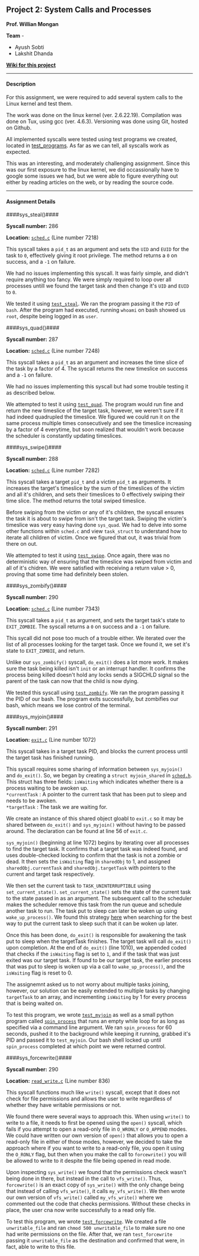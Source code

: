 ## Project 2: System Calls and Processes ##

**Prof. Willian Mongan**

**Team** - 
* Ayush Sobti  
* Lakshit Dhanda

[**Wiki for this project**](https://github.com/xbonez/CS-370/wiki/Project-2)

-----

#### Description ####

For this assignment, we were required to add several system calls to the
Linux kernel and test them.

The work was done on the linux kernel (ver. 2.6.22.19). 
Compilation was done on Tux, using gcc (ver. 4.6.3).
Versioning was done using Git, hosted on Github.

All implemented syscalls were tested using test programs we created, located
in [test_programs](https://github.com/xbonez/CS-370/tree/P2/test_programs). As far as we can tell, all syscalls work as expected.

This was an interesting, and moderately challenging assignment. Since this
was our first exposure to the linux kernel, we did occassionally have to
google some issues we had, but we were able to figure everything out either
by reading articles on the web, or by reading the source code.

-----

#### Assignment Details ####

####sys_steal()####

**Syscall number:** 286

**Location:**
[`sched.c`](https://github.com/xbonez/CS-370/blob/P2/linux-2.6.22.19-cs543/kernel/sched.c) (Line number 7218)

This syscall takes a `pid_t` as an argument and sets the `UID` and `EUID` for the
task to `0`, effectively giving it root privilege. The method returns a `0` on
success, and a `-1` on failure.

We had no issues implementing this syscall. It was fairly simple, and didn't
require anything too fancy. We were simply required to loop over all
processes untill we found the target task and then change it's `UID` and
`EUID` to `0`.

We tested it using
[`test_steal`](https://github.com/xbonez/CS-370/blob/P2/test_programs/test_steal.c).
We ran the program passing it the `PID` of `bash`. After the program had
executed, running `whoami` on bash showed us `root`, despite being logged in
as `user`.


####sys_quad()####

**Syscall number:** 287

**Location:**
[`sched.c`](https://github.com/xbonez/CS-370/blob/P2/linux-2.6.22.19-cs543/kernel/sched.c)
(Line number 7248)

This syscall takes a `pid_t` as an argument and increases the time slice of
the task by a factor of 4. The syscall returns the new timeslice on success
and a `-1` on failure.

We had no issues implementing this syscall but had some trouble testing it
as described below.

We attempted to test it using
[`test_quad`](https://github.com/xbonez/CS-370/blob/P2/test_programs/test_quad.c).
The program would run fine and return the new timeslice of the target task,
however, we weren't sure if it had indeed quadrupled the timeslice. We
figured we could run it on the same process multiple times consecutively and
see the timeslice increasing by a factor of 4 everytime, but soon realized
that wouldn't work because the scheduler is constantly updating timeslices.


####sys_swipe()####

**Syscall number:** 288

**Location:**
[`sched.c`](https://github.com/xbonez/CS-370/blob/P2/linux-2.6.22.19-cs543/kernel/sched.c)
(Line number 7282)

This syscall takes a target `pid_t` and a victim `pid_t` as arguments. It
increases the target's timeslice by the sum of the timeslices of the victim
and all it's children, and sets their timeslices to 0 effectively swiping
their time slice. The method returns the total swiped timeslice.

Before swiping from the victim or any of it's children, the syscall ensures
the task it is about to swipe from isn't the target task. Swiping the
victim's timeslice was very easy having done `sys_quad`. We had to delve
into some other functions within `sched.c` and view `task_struct` to
understand how to iterate all children of victim. Once we figured that out,
it was trivial from there on out.

We attempted to test it using
[`test_swipe`](https://github.com/xbonez/CS-370/blob/P2/test_programs/test_swipe.c).
Once again, there was no deterministic way of ensuring that the timeslice
was swiped from victim and all of it's chidren. We were satisfied with
receiving a return value > 0, proving that some time had definitely been
stolen.


####sys_zombify()####

**Syscall number:** 290

**Location:**
[`sched.c`](https://github.com/xbonez/CS-370/blob/P2/linux-2.6.22.19-cs543/kernel/sched.c)
(Line number 7343)

This syscall takes a `pid_t` as argument, and sets the target task's state
to `EXIT_ZOMBIE`. The syscall returns a `0` on success and a `-1` on
failure.

This sycall did not pose too much of a trouble either. We iterated over the
list of all processes looking for the target task. Once we found it, we set
it's state to `EXIT_ZOMBIE`, and return.

Unlike our `sys_zombify()` syscall, `do_exit()` does a lot more work. It
makes sure the task being killed isn't `init` or an interrupt handler. It
confirms the process being killed doesn't hold any locks sends a SIGCHLD
signal so the parent of the task can now that the child is now dying.

We tested this syscall using
[`test_zombify`](https://github.com/xbonez/CS-370/blob/P2/test_programs/test_zombify.c).
We ran the program passing it the PID of our bash. The program exits
successfully, but zombifies our bash, which means we lose control of the
terminal.


####sys_myjoin()####

**Syscall number:** 291

**Location:**
[`exit.c`](https://github.com/xbonez/CS-370/blob/P2/linux-2.6.22.19-cs543/kernel/exit.c)
(Line number 1072)

This syscall takes in a target task PID, and blocks the current process
until the target task has finished running.

This syscall requires some sharing of information between `sys_myjoin()` and
`do_exit()`. So, we began by creating a `struct myjoin_shared` in
[`sched.h`](https://github.com/xbonez/CS-370/blob/P2/linux-2.6.22.19-cs543/include/linux/sched.h).
This struct has three fields: 
`isWaiting` which indicates whether there is a process waiting to be awoken
up.  
`*currentTask` : A pointer to the current task that has been put to sleep
and needs to be awoken.  
`*targetTask` : The task we are waiting for.

We create an instance of this shared object gloabl to `exit.c` so it may be
shared between `do_exit()` and `sys_myjoin()` without having to be passed
around. The declaration can be found at line 56 of `exit.c`. 

`sys_myjoin()` (beginning at line 1072) begins by iterating over all
processes to find the target task. It confirms that a target task was indeed
found, and uses double-checked locking to confirm that the task is not a
zombie or dead. It then sets the `isWaiting` flag in `sharedObj` to 1, and
assigned `sharedObj.currentTask` and `sharedObj.targetTask` with pointers
to the current and target task respectively.

We then set the current task to `TASK_UNINTERRUPTIBLE` using
`set_current_state()`. `set_current_state()` sets the state of the current
task to the state passed in as an argument. The subsequent call to the
scheduler makes the scheduler remove this task from the run queue and
schedule another task to run. The task put to sleep can later be woken up
using `wake_up_process()`. We found this strategy
[here](http://www.linuxjournal.com/article/8144) when searching for the
best way to put the current task to sleep such that it can be woken up
later.

Once this has been done, `do_exit()` is responsible for awakening the task
put to sleep when the targetTask finishes. The target task will call
`do_exit()` upon completion. At the end of `do_exit()` (line 1010), we
appended coded that checks if the `isWaiting` flag is set to `1`, and if the
task that was just exited was our target task. If found to be our target
task, the earlier process that was put to sleep is woken up via a call to
`wake_up_process()`, and the `isWaiting` flag is reset to 0.

The assignemnt asked us to not worry about multiple tasks joining, however,
our solution can be easily extended to multiple tasks by changing
`targetTask` to an array, and incrementing `isWaiting` by 1 for every
process that is being waited on.


To test this program, we wrote
[`test_myjoin`](https://github.com/xbonez/CS-370/blob/P2/test_programs/test_myjoin.c)
as well as a small python program called
[`spin_process`](https://github.com/xbonez/CS-370/blob/P2/test_programs/spin_process.py)
that runs an empty while loop for as long as specified via a command line
argument. We ran `spin_process` for 60 seconds, pushed it to the background
while keeping it running, grabbed it's PID and passed it to `test_myjoin`.
Our bash shell locked up until `spin_process` completed at which point we
were returned control.


####sys_forcewrite()####

**Syscall number:** 290

**Location:**
[`read_write.c`](https://github.com/xbonez/CS-370/blob/P2/linux-2.6.22.19-cs543/fs/read_write.c)
(Line number 836)

This syscall functions much like `write()` syscall, except that it does not
check for file permissions and allows the user to write regardless of
whether they have writable permissions or not. 

We found there were several ways to approach this. When using `write()` to
write to a file, it needs to first be opened using the `open()` syscall,
which fails if you attempt to open a read-only file in `O_WRONLY` or
`O_APPEND` modes. We could have written our own version of `open()` that
allows you to open a read-only file in either of those modes, however, we
decided to take the approach where if you want to write to a read-only file,
you open it using the `O_RONLY` flag, but then when you make the call to
`forcewrite()` you will be allowed to write to it despite the file being
opened in read mode.

Upon inspecting `sys_write()` we found that the permissions check wasn't
being done in there, but instead in the call to `vfs_write()`. Thus,
`forcewrite()` is an exact copy of `sys_write()` with the only change being
that instead of calling `vfs_write()`, it calls `my_vfs_write()`. We then
wrote our own version of `vfs_write()` called `my_vfs_write()` where we
commented out the code that checks permissions. Without these checks in
place, the user cna now write successfully to a read only file.

To test this program, we wrote
[`test_forcewrite`](https://github.com/xbonez/CS-370/blob/P2/test_programs/test_forcewrite.c).
We created a file `unwritable_file` and ran `chmod 500 unwritable_file` to
make sure no one had write permissions on the file. After that, we ran
`test_forcewrite` passing it `unwritable_file` as the destination and
confirmed that were, in fact, able to write to this file.

